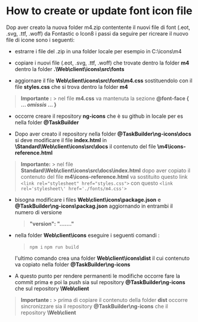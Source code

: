 # How to create or update font icon file

Dop aver creato la nuova folder m4.zip contentente il nuovi file di font (.eot, .svg, .ttf, .woff) da Fontastic o Icon8 i passi da seguire per ricreare il nuovo file di icone sono i seguenti:

 - estrarre i file del .zip in una folder locale per esempio in C:\icons\m4

 - copiare i nuovi file (.eot, .svg, .ttf, .woff) che trovate dentro la folder **m4** dentro la folder **.\Web\client\icons\src\fonts**

 - aggiornare il file **Web\client\icons\src\fonts\m4.css** sostituendolo con il file **styles.css** che si trova dentro la folder **m4** 

 > **Importante :**
    > nel file **m4.css** va mantenuta la sezione **@font-face { ... *omissis* ... }**

 - occorre creare il repository **ng-icons** che è su github in locale per es nella folder **@TaskBuilder**

 - Dopo aver creato il repository nella folder **@TaskBuilder\ng-icons\docs** si deve modificare il file **index.html** in 
 **\Standard\Web\client\icons\src\docs** il contenuto del file **\m4\icons-reference.html**

> **Importante:**
    > nel file **Standard\Web\client\icons\src\docs\index.html** dopo aver copiato il contenuto del file  **m4\icons-reference.html** va sostituito questo link  `<link rel="stylesheet" href="styles.css">` con questo `<link rel='stylesheet\' href='./fonts/m4.css'>`

 - bisogna modificare i files **Web\client\icons\package.json** e **@TaskBuilder\ng-icons\packag.json** aggiornando in entrambi il numero di versione
    > **"version": "......."**
    
 - nella folder **Web\client\icons** eseguire i seguenti comandi :
 
    > `npm i`
    > `npm run build`
    
    l'ultimo comando crea una folder **Web\client\icons\dist** il cui contenuto va copiato nella folder **@TaskBuilder\ng-icons**
 
 - A questo punto per rendere permanenti le modifiche occorre fare la
   commit prima e poi la push sia sul repository
   **@TaskBuilder\ng-icons** che sul repository **\Web\client**

 > **Importante :**
    > prima di copiare il contenuto della folder **dist** occorre sincronizzare sia il repository **@TaskBuilder\ng-icons** che il repository  **\Web\client**


